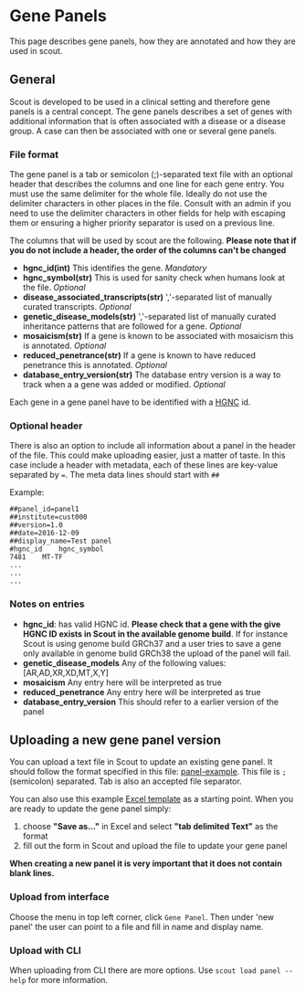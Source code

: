 # Gene Panels

This page describes gene panels, how they are annotated and how they are used in scout.

## General

Scout is developed to be used in a clinical setting and therefore gene panels is a central concept. The gene panels describes a set of genes with additional information that is often associated with a disease or a disease group.
A case can then be associated with one or several gene panels.

### File format

The gene panel is a tab or semicolon (;)-separated text file with an optional header that describes the columns and one line for each gene entry. You must use the same delimiter for the whole file. Ideally do not use the delimiter characters in other places in the file. Consult with an admin if you need to use the delimiter characters in other fields for help with escaping them or ensuring a higher priority separator is used on a previous line.

The columns that will be used by scout are the following. **Please note that if you do not include a header, the order of the columns can't be changed**

- **hgnc_id(int)** This identifies the gene. *Mandatory*
- **hgnc_symbol(str)** This is used for sanity check when humans look at the file. *Optional*
- **disease_associated_transcripts(str)** ','-separated list of manually curated transcripts. *Optional*
- **genetic_disease_models(str)** ','-separated list of manually curated inheritance patterns that are followed for a gene. *Optional*
- **mosaicism(str)** If a gene is known to be associated with mosaicism this is annotated. *Optional*
- **reduced_penetrance(str)** If a gene is known to have reduced penetrance this is annotated. *Optional*
- **database_entry_version(str)** The database entry version is a way to track when a a gene was added or modified. *Optional*

Each gene in a gene panel have to be identified with a [HGNC](https://www.genenames.org/) id.

### Optional header

There is also an option to include all information about a panel in the header of the file. This could make uploading easier, just a matter of taste. In this case include a header with metadata, each of these lines are key-value separated by `=`. The meta data lines should start with `##`

Example:

```csv
##panel_id=panel1
##institute=cust000
##version=1.0
##date=2016-12-09
##display_name=Test panel
#hgnc_id	hgnc_symbol
7481	MT-TF
...
...
...
```

### Notes on entries

- **hgnc_id**: has valid HGNC id. **Please check that a gene with the give HGNC ID exists in Scout in the available genome build**. If for instance Scout is using genome build GRCh37 and a user tries to save a gene only available in genome build GRCh38 the upload of the panel will fail.
- **genetic_disease_models** Any of the following values: [AR,AD,XR,XD,MT,X,Y]
- **mosaicism** Any entry here will be interpreted as true
- **reduced_penetrance** Any entry here will be interpreted as true
- **database_entry_version** This should refer to a earlier version of the panel

## Uploading a new gene panel version

You can upload a text file in Scout to update an existing gene panel. It should follow the format specified in this file: [panel-example](../static/scout-3-panel-file-example.csv). This file is `;` (semicolon) separated. Tab is also an accepted file separator.

You can also use this example [Excel template](../static/scout-3-panel-file-example.xlsx) as a starting point. When you are ready to update the gene panel simply:

1. choose **"Save as..."** in Excel and select **"tab delimited Text"** as the format
2. fill out the form in Scout and upload the file to update your gene panel

**When creating a new panel it is very important that it does not contain blank lines.**

### Upload from interface

Choose the menu in top left corner, click `Gene Panel`. Then under 'new panel' the user can point to a file and fill in name and display name.

### Upload with CLI

When uploading from CLI there are more options. Use `scout load panel --help` for more information.
